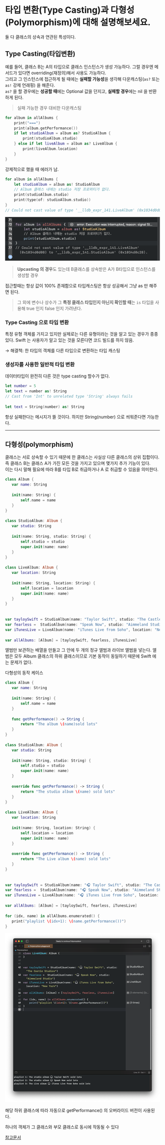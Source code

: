 # 타입 변환(Type Casting)과 다형성(Polymorphism)에 대해 설명해보세요.

둘 다 클래스의 상속과 연관된 특성이다. 
## Type Casting(타입변환)
예를 들어, 클래스 B는 A의 타입으로 클래스 인스턴스가 생성 가능하다. 그럴 경우엔 메서드가 있다면 overriding(재정의)해서 사용도 가능하다. <br>
그리고 그 인스턴스에 접근하게 될 때에는 **실패할 가능성**을 생각해 다운캐스팅(`as?` 또는 `as!` 강제 언래핑) 을 해준다. <br>
`as?` 을 할 경우에는 **성공할 때**에는 Optional 값을 던지고, **실패할 경우**에는 nil 을 반환하게 된다. 

> 실패 가능한 경우 대비한 다운캐스팅
```Swift
for album in allAlbums {
    print("===")
    print(album.getPerformance())
    if let studioAlbum = album as? StudioAlbum {
        print(studioAlbum.studio)
    } else if let liveAlbum = album as? LiveAlbum {
        print(liveAlbum.location)
    }
}
```

강제적으로 했을 때 에러가 남.
```Swift
for album in allAlbums {
    let studioAlbum = album as! StudioAlbum
    // Album 클래스 내에는 studio 저장 프로퍼티가 없다.
    print(studioAlbum.studio)
    print(type(of: studioAlbum.studio))
}
// Could not cast value of type '__lldb_expr_141.LiveAlbum' (0x1034d0d08) to '__lldb_expr_141.StudioAlbum' (0x1034d0c28).
```
<img src="image/typeCasting0.png">

> **Upcasting 의 경우**도 있는데 B클래스를 상속받은 A가 B타입으로 인스턴스를 생성할 경우 


접근할때는 항상 값이 100% 존재함으로  타입캐스팅은 항상 성공해서 그냥 as 만 해주면 된다. 

> 그 외에 변수나 상수가 그 **특정 클래스 타입인지 아닌지 확인할 때**는 `is` 타입을 사용해 true 인지 false 인지 가려낸다.

### Type Casting 으로 타입 변환
특정 유형 객체를 가지고 있지만 실제로는 다른 유형이라는 것을 알고 있는 경우가 종종 있다. Swift 는 사용자가 알고 있는 것을 모른다면 코드 빌드를 하지 않음. 

→ 해결책: 한 타입의 객체를 다른 타입으로 변환하는 타입 캐스팅

### 생성자를 사용한 일반적 타입 변환
데이터타입이 완전히 다른 것은 type casting 할수가 없다. 
```Swift
let number = 5
let text = number as! String
// Cast from 'Int' to unrelated type 'String' always fails

let text = String(number) as! String
```
항상 실패한다는 메시지가 뜰 것이다. 하지만 String(number) 으로 씌워준다면 가능한다.

---
## 다형성(polymorphism)
클래스는 서로 상속할 수 있기 때문에 한 클래스는 사실상 다른 클래스의 상위 집합이다. 즉 클래스 B는 클래스 A가 가진 모든 것을 가지고 있으며 몇가지 추가 기능이 있다.<br>
 이는 다시 말해 필요에 따라 B를 타입 B로 취급하거나 A 로 취급할 수 있음을 의미한다.

 ```Swift
 class Album {
    var name: String
    
    init(name: String) {
        self.name = name
    }
}

class StudioAlbum: Album {
    var studio: String
    
    init(name: String, studio: String) {
        self.studio = studio
        super.init(name: name)
    }
}

class LiveAlbum: Album {
    var location: String
    
    init(name: String, location: String) {
        self.location = location
        super.init(name: name)
    }
}


var tayloySwift = StudioAlbum(name: "Taylor Swift", studio: "The Castle Studios")
var fearless =  StudioAlbum(name: "Speak Now", studio: "Aimmeland Studio")
var iTunesLive = LiveAlbum(name: "iTunes Live from Soho", location: "New York")

var allAlbums: [Album] = [tayloySwift, fearless, iTunesLive]
 ```

 앨범만 보관하는 배열을 만들고 그 안에 두 개의 정규 앨범과 라이브 앨범을 넣는다. 앨범은 모두 Album 클래스의 하위 클래스이므로 기본 동작이 동일하기 때문에 Swift 에는 문제가 없다. 

 다형성의 동작 케이스

 ```Swift
 class Album {
    var name: String
    
    init(name: String) {
        self.name = name
    }
    
    func getPerformance() -> String {
        return "The album \(name)sold lots"
    }
}

class StudioAlbum: Album {
    var studio: String
    
    init(name: String, studio: String) {
        self.studio = studio
        super.init(name: name)
    }
    
    override func getPerformance() -> String {
        return "The studio album \(name) sold lots"
    }
}

class LiveAlbum: Album {
    var location: String
    
    init(name: String, location: String) {
        self.location = location
        super.init(name: name)
    }
    
    override func getPerformance() -> String {
        return "The Live album \(name) sold lots"
    }
}


var tayloySwift = StudioAlbum(name: "🎧 Taylor Swift", studio: "The Castle Studios")
var fearless =  StudioAlbum(name: "🎧 Speak Now", studio: "Aimmeland Studio")
var iTunesLive = LiveAlbum(name: "🎧 iTunes Live from Soho", location: "New York")

var allAlbums: [Album] = [tayloySwift, fearless, iTunesLive]

for (idx, name) in allAlbums.enumerated() {
    print("playlist \(idx+1): \(name.getPerformance())")
}
 ```

 <img src="image/typeCasting1.png">


 해당 하위 클래스에 따라 자동으로 getPerformance() 의 오버라이드 버전이 사용된다. 

하나의 객체가 그 클래스와 부모 클래스로 동시에 작동될 수 있다

[참고문서](https://www.hackingwithswift.com/read/0/20/polymorphism-and-typecasting)

